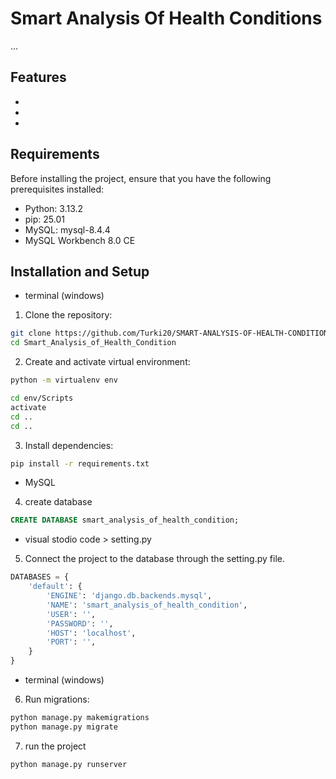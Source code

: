 # Smart Analysis Of Health Conditions
...

## Features
- 
-
-

## Requirements
Before installing the project, ensure that you have the following prerequisites installed:
- Python: 3.13.2
- pip: 25.01
- MySQL: mysql-8.4.4
- MySQL Workbench 8.0 CE

## Installation and Setup
* terminal (windows)
1. Clone the repository:
```bash
git clone https://github.com/Turki20/SMART-ANALYSIS-OF-HEALTH-CONDITION.git
cd Smart_Analysis_of_Health_Condition
```
2. Create and activate virtual environment:
```bash
python -m virtualenv env
```
```bash
cd env/Scripts
activate
cd ..
cd ..
```
3. Install dependencies:
```bash
pip install -r requirements.txt
```

* MySQL 
4. create database
```sql
CREATE DATABASE smart_analysis_of_health_condition;
```
* visual stodio code > setting.py
5. Connect the project to the database through the setting.py file.
```python
DATABASES = {
    'default': {
        'ENGINE': 'django.db.backends.mysql',
        'NAME': 'smart_analysis_of_health_condition',
        'USER': '',
        'PASSWORD': '',
        'HOST': 'localhost',
        'PORT': '',
    }
}
```
* terminal (windows)
6. Run migrations:
``` bash
python manage.py makemigrations
python manage.py migrate
```
7. run the project
```bash
python manage.py runserver
```

